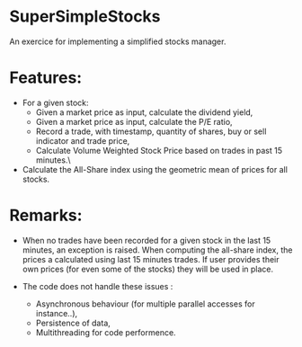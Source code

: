 # SuperSimpleStocks
An exercice for implementing a simplified stocks manager.

# Features: 
- For a given stock: 
  - Given a market price as input, calculate the dividend yield,
  - Given a market price as input, calculate the P/E ratio,
  - Record a trade, with timestamp, quantity of shares, buy or sell indicator and trade price,
  - Calculate Volume Weighted Stock Price based on trades in past 15 minutes.\\
- Calculate the All-Share index using the geometric mean of prices for all stocks.

# Remarks: 
- When no trades have been recorded for a given stock in the last 15 minutes, an exception is raised.
When computing the all-share index, the prices a calculated using last 15 minutes trades. If user provides their
own prices (for even some of the stocks) they will be used in place.

- The code does not handle these issues :
  - Asynchronous behaviour (for multiple parallel accesses for instance..),
  - Persistence of data,
  - Multithreading for code performence.
